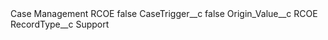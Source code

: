 <?xml version="1.0" encoding="UTF-8"?>
<CustomMetadata xmlns="http://soap.sforce.com/2006/04/metadata" xmlns:xsi="http://www.w3.org/2001/XMLSchema-instance" xmlns:xsd="http://www.w3.org/2001/XMLSchema">
    <label>Case Management RCOE</label>
    <protected>false</protected>
    <values>
        <field>CaseTrigger__c</field>
        <value xsi:type="xsd:boolean">false</value>
    </values>
    <values>
        <field>Origin_Value__c</field>
        <value xsi:type="xsd:string">RCOE</value>
    </values>
    <values>
        <field>RecordType__c</field>
        <value xsi:type="xsd:string">Support</value>
    </values>
</CustomMetadata>
